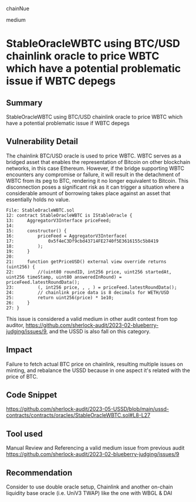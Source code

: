 chainNue

medium

# StableOracleWBTC using BTC/USD chainlink oracle to price WBTC which have a potential problematic issue if WBTC depegs

## Summary

StableOracleWBTC using BTC/USD chainlink oracle to price WBTC which have a potential problematic issue if WBTC depegs

## Vulnerability Detail

The chainlink BTC/USD oracle is used to price WBTC. WBTC serves as a bridged asset that enables the representation of Bitcoin on other blockchain networks, in this case Ethereum. However, if the bridge supporting WBTC encounters any compromise or failure, it will result in the detachment of WBTC from its peg to BTC, rendering it no longer equivalent to Bitcoin. This disconnection poses a significant risk as it can trigger a situation where a considerable amount of borrowing takes place against an asset that essentially holds no value.

```solidity
File: StableOracleWBTC.sol
12: contract StableOracleWBTC is IStableOracle {
13:     AggregatorV3Interface priceFeed;
14: 
15:     constructor() {
16:         priceFeed = AggregatorV3Interface(
17:             0x5f4eC3Df9cbd43714FE2740f5E3616155c5b8419
18:         );
19:     }
20: 
21:     function getPriceUSD() external view override returns (uint256) {
22:         //(uint80 roundID, int256 price, uint256 startedAt, uint256 timeStamp, uint80 answeredInRound) = priceFeed.latestRoundData();
23:         (, int256 price, , , ) = priceFeed.latestRoundData();
24:         // chainlink price data is 8 decimals for WETH/USD
25:         return uint256(price) * 1e10;
26:     }
27: }
```

This issue is considered a valid medium in other audit contest from top auditor, https://github.com/sherlock-audit/2023-02-blueberry-judging/issues/9, and the USSD is also fall on this category.

## Impact

Failure to fetch actual BTC price on chainlink, resulting multiple issues on minting, and rebalance the USSD because in one aspect it's related with the price of BTC.

## Code Snippet

https://github.com/sherlock-audit/2023-05-USSD/blob/main/ussd-contracts/contracts/oracles/StableOracleWBTC.sol#L8-L27

## Tool used

Manual Review and Referencing a valid medium issue from previous audit https://github.com/sherlock-audit/2023-02-blueberry-judging/issues/9

## Recommendation

Consider to use double oracle setup, Chainlink and another on-chain liquidity base oracle (i.e. UniV3 TWAP) like the one with WBGL & DAI